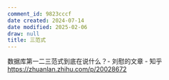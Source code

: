 ```yaml
---
comment_id: 9823cccf
date created: 2024-07-14
date modified: 2025-02-06
draw: null
title: 三范式
---
```

数据库第一二三范式到底在说什么？- 刘慰的文章 - 知乎  
https://zhuanlan.zhihu.com/p/20028672
